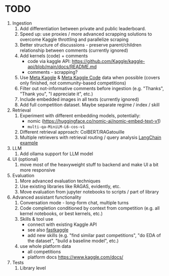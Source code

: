 # TODO

1. Ingestion
   1. Add differentiation between private and public leaderboard.
   2. Speed up: use proxies / more advanced scrapping solutions to overcome Kaggle throttling and parallelize scraping
   3. Better structure of discussions - preserve parent/children relationship between comments (currently ignored)
   4. Add kernels (code) + comments
      - code via kaggle API: https://github.com/Kaggle/kaggle-api/blob/main/docs/README.md
      - comments - scrapping?
   5. Use [Meta Kaggle](https://www.kaggle.com/datasets/kaggle/meta-kaggle/data) & [Meta Kaggle Code](https://www.kaggle.com/datasets/kaggle/meta-kaggle-code) data when possible (covers only finished, not community-based competitions)
   6. Filter out not-informative comments before ingestion (e.g. "Thanks", "Thank you", "I appreciate it", etc.)
   7. Include embedded images in all texts (currently ignored)
   8. Add full competition dataset. Maybe separate regime / index / skill
2. Retrieval
   1. Experiment with different embedding models, potentially:
      - nomic (https://huggingface.co/nomic-ai/nomic-embed-text-v1)
      - `multi-qa-MiniLM-L6-cos-v1`
   2. Different retrieval approach: ColBERT/RAGatouille
   3. Multiple retrievers with retrieval routing / query analysis [LangChain example](https://python.langchain.com/docs/how_to/query_multiple_retrievers/)
3. LLM
   1. Add ollama support for LLM model
4. UI (optional)
   1. move most of the heavyweight stuff to backend and make UI a bit more responsive
5. Evaluation
   1. More advanced evaluation techniques
   2. Use existing libraries like RAGAS, evidently, etc.
   3. Move evaluation from jupyter notebooks to scripts / part of library 
6. Advanced assistant functionality
   1. Conversation mode - long-form chat, multiple turns
   2. Code completion conditioned by context from competition (e.g. all kernel notebooks, or best kernels, etc.)
   3. Skills & tool use
      - connect with existing Kaggle API
      - see also [fastkaggle](https://github.com/fastai/fastkaggle/tree/master/)
      - add new skills (e.g. "find similar past competitions", "do EDA of the dataset", "build a baseline model", etc.)
   4. use whole platform data
      - all competitions
      - platform docs https://www.kaggle.com/docs/
7. Tests
   1. Library level
